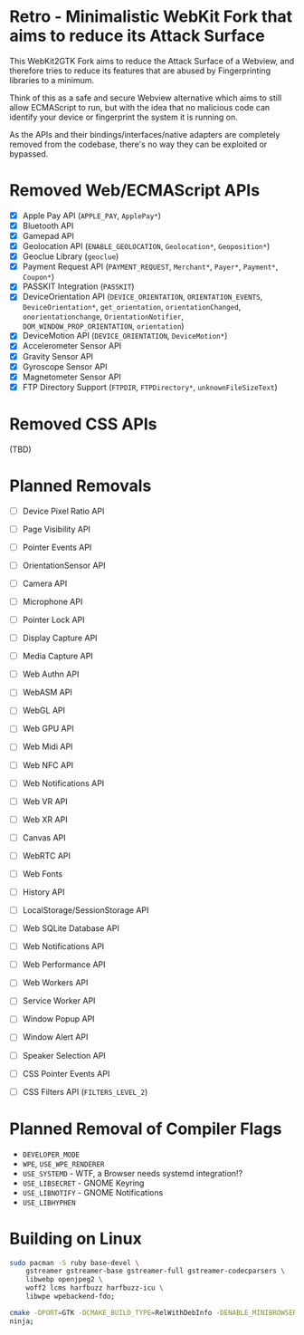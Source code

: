 
# Retro - Minimalistic WebKit Fork that aims to reduce its Attack Surface

This WebKit2GTK Fork aims to reduce the Attack Surface of a Webview, and
therefore tries to reduce its features that are abused by Fingerprinting
libraries to a minimum.

Think of this as a safe and secure Webview alternative which aims to still
allow ECMAScript to run, but with the idea that no malicious code can identify
your device or fingerprint the system it is running on.

As the APIs and their bindings/interfaces/native adapters are completely
removed from the codebase, there's no way they can be exploited or bypassed.


# Removed Web/ECMAScript APIs

- [x] Apple Pay API (`APPLE_PAY`, `ApplePay*`)
- [x] Bluetooth API
- [x] Gamepad API
- [x] Geolocation API (`ENABLE_GEOLOCATION`, `Geolocation*`, `Geoposition*`)
- [x] Geoclue Library (`geoclue`)
- [x] Payment Request API (`PAYMENT_REQUEST`, `Merchant*`, `Payer*`, `Payment*`, `Coupon*`)
- [x] PASSKIT Integration (`PASSKIT`)
- [x] DeviceOrientation API (`DEVICE_ORIENTATION`, `ORIENTATION_EVENTS`, `DeviceOrientation*`, `get_orientation`, `orientationChanged`, `onorientationchange`, `OrientationNotifier`, `DOM_WINDOW_PROP_ORIENTATION`, `orientation`)
- [x] DeviceMotion API (`DEVICE_ORIENTATION`, `DeviceMotion*`)
- [x] Accelerometer Sensor API
- [x] Gravity Sensor API
- [x] Gyroscope Sensor API
- [x] Magnetometer Sensor API
- [x] FTP Directory Support (`FTPDIR`, `FTPDirectory*`, `unknownFileSizeText`)

# Removed CSS APIs

(TBD)

# Planned Removals


- [ ] Device Pixel Ratio API
- [ ] Page Visibility API
- [ ] Pointer Events API
- [ ] OrientationSensor API
- [ ] Camera API
- [ ] Microphone API
- [ ] Pointer Lock API
- [ ] Display Capture API
- [ ] Media Capture API
- [ ] Web Authn API
- [ ] WebASM API
- [ ] WebGL API
- [ ] Web GPU API
- [ ] Web Midi API
- [ ] Web NFC API
- [ ] Web Notifications API
- [ ] Web VR API
- [ ] Web XR API
- [ ] Canvas API
- [ ] WebRTC API
- [ ] Web Fonts
- [ ] History API
- [ ] LocalStorage/SessionStorage API
- [ ] Web SQLite Database API
- [ ] Web Notifications API
- [ ] Web Performance API
- [ ] Web Workers API
- [ ] Service Worker API
- [ ] Window Popup API
- [ ] Window Alert API
- [ ] Speaker Selection API

- [ ] CSS Pointer Events API
- [ ] CSS Filters API (`FILTERS_LEVEL_2`)


# Planned Removal of Compiler Flags

- `DEVELOPER_MODE`
- `WPE`, `USE_WPE_RENDERER`
- `USE_SYSTEMD` - WTF, a Browser needs systemd integration!?
- `USE_LIBSECRET` - GNOME Keyring
- `USE_LIBNOTIFY` - GNOME Notifications
- `USE_LIBHYPHEN`


# Building on Linux

```bash
sudo pacman -S ruby base-devel \
	gstreamer gstreamer-base gstreamer-full gstreamer-codecparsers \
	libwebp openjpeg2 \
	woff2 lcms harfbuzz harfbuzz-icu \
	libwpe wpebackend-fdo;
```

```bash
cmake -DPORT=GTK -DCMAKE_BUILD_TYPE=RelWithDebInfo -DENABLE_MINIBROWSER=ON -GNinja;
ninja;
```
